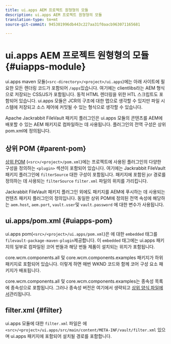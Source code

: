 ```yaml
---
title: ui.apps AEM 프로젝트 원형형의 모듈
description: ui.apps AEM 프로젝트 원형형의 모듈
translation-type: tm+mt
source-git-commit: 945381996db443c227aa31f0aacb963071165681

---
```



# ui.apps AEM 프로젝트 원형형의 모듈 {#uiapps-module}

ui.apps maven 모듈(`<src-directory>/<project>/ui.apps`)에는 아래 사이트에 필요한 모든 렌더링 코드가 포함되어 `/apps`있습니다. 여기에는 clientlibs라는 AEM 형식으로 저장되는 CSS/JS가 포함됩니다. 동적 HTML 렌더링을 위한 HTL 스크립트도 포함되어 있습니다. ui.apps 모듈은 JCR의 구조에 대한 맵으로 생각할 수 있지만 파일 시스템에 저장되고 소스 제어에 커밋될 수 있는 형식으로 생각할 수 있습니다.

Apache Jackrabbit FileVault 패키지 플러그인은 ui.apps 모듈의 콘텐츠를 AEM에 배포할 수 있는 AEM 패키지로 컴파일하는 데 사용됩니다. 플러그인의 전역 구성은 상위 pom.xml에 정의됩니다.

## 상위 POM {#parent-pom}

[상위 POM](overview.md#parent-pom) (`<src>/<project>/pom.xml`)에는 프로젝트에 사용된 플러그인의 다양한 구성을 정의하는 `<plugin>` 섹션이 포함되어 있습니다. 여기에는 Jackrabbit FileVault 패키지 플러그인에 `filterSource` 대한 구성이 포함됩니다. 패키지에 포함된 jcr 경로를 정의하는 데 사용되는 `filterSource` `filter.xml` 파일의 위치를 가리킵니다.

Jackrabbit FileVault 패키지 플러그인 외에도 패키지를 AEM에 푸시하는 데 사용되는 컨텐츠 패키지 플러그인의 정의입니다. 동일한 상위 POM에 정의된 전역 속성에 해당하는 `aem.host`, `aem.port`, `vault.user`및 `vault.password` 에 대한 변수가 사용됩니다.

## ui.apps/pom.xml {#uiapps-pom}

ui.apps pom(`<src>/<project>/ui.apps/pom.xml`)은 에 대한 `embedded` 태그를 `filevault-package-maven-plugin`제공합니다. 이 `embedded` 태그에는 ui.apps 패키지의 일부로 컴파일된 코어 번들과 해당 번들 제품이 설치되는 위치가 포함됩니다.

core.wcm.components.all 및 core.wcm.components.examples 패키지가 하위 패키지로 포함되어 있습니다. 이렇게 하면 매번 WKND 코드와 함께 코어 구성 요소 패키지가 배포됩니다.

core.wcm.components.all 및 core.wcm.components.examples는 종속성 목록에 종속성으로 포함됩니다. 그러나 종속성 버전은 여기에서 생략되고 [상위 양식 파일에서](overview.md#core-components)관리됩니다.

## filter.xml {#filter}

ui.apps 모듈에 대한 `filter.xml` 파일은 에 `<src>/<project>/ui.apps/src/main/content/META-INF/vault/filter.xml` 있으며 ui.apps 패키지에 포함되어 설치될 경로를 포함합니다.
